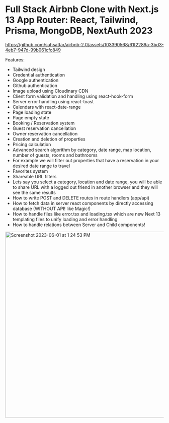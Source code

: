 # Full Stack Airbnb Clone with Next.js 13 App Router: React, Tailwind, Prisma, MongoDB, NextAuth 2023 #



https://github.com/suhsattar/airbnb-2.0/assets/103390568/61f2289a-3bd3-4eb7-947d-99b061cfc849




Features:

* Tailwind design
* Credential authentication
* Google authentication
* Github authentication
* Image upload using Cloudinary CDN
* Client form validation and handling using react-hook-form
* Server error handling using react-toast
* Calendars with react-date-range
* Page loading state
* Page empty state
* Booking / Reservation system
* Guest reservation cancellation
* Owner reservation cancellation
* Creation and deletion of properties
* Pricing calculation
* Advanced search algorithm by category, date range, map location, number of guests, rooms and bathrooms
* For example we will filter out properties that have a reservation in your desired date range to travel
* Favorites system
* Shareable URL filters
* Lets say you select a category, location and date range, you will be able to share URL with a logged out friend in another browser and they will see the same results
* How to write POST and DELETE routes in route handlers (app/api)
* How to fetch data in server react components by directly accessing database (WITHOUT API! like Magic!)
* How to handle files like error.tsx and loading.tsx which are new Next 13 templating files to unify loading and error handling
* How to handle relations between Server and Child components!



<img width="591" alt="Screenshot 2023-06-01 at 1 24 53 PM" src="https://github.com/suhsattar/airbnb-2.0/assets/103390568/564bb469-dc3c-475e-bb9e-3f660ce5c76f">



